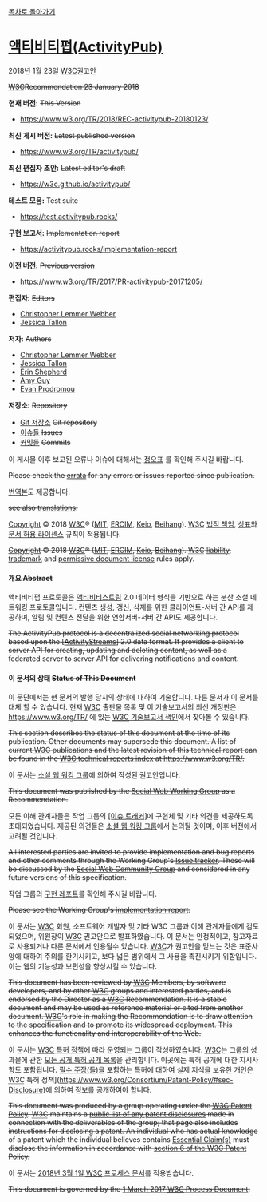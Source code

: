 [//]: # "서론 부분은 다른 W3C 문서와 상동한 부분이 다수 존재하므로 다른 W3C 한글 번역문서를 다수 참조하였습니다"

[목차로 돌아가기](ActivityPubContents.md)

# [액티비티펍(ActivityPub)](https://www.w3.org/TR/activitypub) 

2018년 1월 23일 <abbr title="World Wide Web Consortium">W3C</abbr>권고안

~~<abbr title="World Wide Web Consortium">W3C</abbr>Recommendation 23 January 2018~~

**현재 버전:** ~~This Version~~
* https://www.w3.org/TR/2018/REC-activitypub-20180123/

**최신 게시 버전:** ~~Latest published version~~
* https://www.w3.org/TR/activitypub/

**최신 편집자 초안:** ~~Latest editor's draft~~
* https://w3c.github.io/activitypub/

**테스트 모음:** ~~Test suite~~
* https://test.activitypub.rocks/

**구현 보고서:** ~~Implementation report~~
* https://activitypub.rocks/implementation-report

**이전 버전:** ~~Previous version~~
* https://www.w3.org/TR/2017/PR-activitypub-20171205/

**편집자:** ~~Editors~~
* [Christopher Lemmer Webber](https://dustycloud.org/)
* [Jessica Tallon](https://tsyesika.se/)

**저자:** ~~Authors~~
* [Christopher Lemmer Webber](https://dustycloud.org/)
* [Jessica Tallon](https://tsyesika.se/)
* [Erin Shepherd](http://erinshepherd.net/)
* [Amy Guy](https://rhiaro.co.uk/)
* [Evan Prodromou](https://en.wikipedia.org/wiki/Evan_Prodromou)

**저장소:** ~~Repository~~
* [Git 저장소](https://github.com/w3c/activitypub) ~~Git repository~~
* [이슈들](https://github.com/w3c/activitypub/issues) ~~Issues~~
* [커밋들](https://github.com/w3c/activitypub/commits/gh-pages) ~~Commits~~

[//]: # "참조: [(W3C)웹 콘텐츠 접근성 지침 (WCAG) 2.1](http://www.kwacc.or.kr/WAI/wcag21/)"

이 게시물 이후 보고된 오류나 이슈에 대해서는 [정오표](https://www.w3.org/wiki/ActivityPub_errata) 를 확인해 주시길 바랍니다.

~~Please check the [errata](https://www.w3.org/wiki/ActivityPub_errata) for any errors or issues reported since publication.~~

[//]: # "참조: [(W3C)Role 속성 1.0](https://techhtml.github.io/role-attribute/)"

[번역본](http://www.w3.org/2003/03/Translations/byTechnology?technology=activitypub)도 제공합니다.

~~see also [translations](http://www.w3.org/2003/03/Translations/byTechnology?technology=activitypub).~~ 

[//]: # "참조: [(W3C)Role 속성 1.0](https://techhtml.github.io/role-attribute/)"
[//]: # "참조: [(W3C)성능 타임라인](https://techhtml.github.io/performance-timeline/)"

[Copyright](https://www.w3.org/Consortium/Legal/ipr-notice#Copyright) © 2018 [<abbr title="World Wide Web Consortium">W3C</abbr>](https://www.w3.org/)® (<abbr title="매사추세츠 공과대학교">[MIT](https://www.csail.mit.edu/)</abbr>, <abbr title="European Research Consortium for Informatics and Mathematics">[ERCIM](https://www.ercim.eu/)</abbr>, [Keio](https://www.keio.ac.jp/), [Beihang](http://ev.buaa.edu.cn/)). <abbr title="World Wide Web Consortium">W3C</abbr> [법적 책임](https://www.w3.org/Consortium/Legal/ipr-notice#Legal_Disclaimer), [상표](https://www.w3.org/Consortium/Legal/ipr-notice#W3C_Trademarks)와 [문서 허용 라이센스](https://www.w3.org/Consortium/Legal/2015/copyright-software-and-document) 규칙이 적용됩니다.

~~[Copyright](https://www.w3.org/Consortium/Legal/ipr-notice#Copyright) © 2018 [<abbr title="World Wide Web Consortium">W3C</abbr>](https://www.w3.org/)® (<abbr title="Massachusetts Institute of Technology">[MIT](https://www.csail.mit.edu/)</abbr>, <abbr title="European Research Consortium for Informatics and Mathematics">[ERCIM](https://www.ercim.eu/)</abbr>, [Keio](https://www.keio.ac.jp/), [Beihang](http://ev.buaa.edu.cn/)). <abbr title="World Wide Web Consortium">W3C</abbr> [liability](https://www.w3.org/Consortium/Legal/ipr-notice#Legal_Disclaimer), [trademark](https://www.w3.org/Consortium/Legal/ipr-notice#W3C_Trademarks) and [permissive document license](https://www.w3.org/Consortium/Legal/2015/copyright-software-and-document) rules apply.~~

[//]: # "참조: [(W3C)웹 콘텐츠 접근성 지침 (WCAG) 2.1](http://www.kwacc.or.kr/WAI/wcag21/)"

#### 개요 ~~Abstract~~

액티비티펍 프로토콜은 [액티비티스트림](https://www.w3.org/TR/activitypub/#bib-ActivityStreams) 2.0 데이터 형식을 기반으로 하는 분산 소셜 네트워킹 프로토콜입니다. 컨텐츠 생성, 갱신, 삭제를 위한 클라이언트-서버 간 API를 제공하며, 알림 및 컨텐츠 전달을 위한 연합서버-서버 간 API도 제공합니다.

~~The ActivityPub protocol is a decentralized social networking protocol based upon the [[ActivityStreams](https://www.w3.org/TR/activitypub/#bib-ActivityStreams)] 2.0 data format. It provides a client to server API for creating, updating and deleting content, as well as a federated server to server API for delivering notifications and content.~~

[//]: # "'Client to Server'를 '클라이언트와 서버간' 으로 번역하였듯 단방향이 아닌 양방향으로 해석될 여지가 있으나 이를 의도하는게 맞다고 판단되어 A와B간(사이)로 번역하였습니다. 차후 챕터 번역시 해당 내용이 오류였다고 생각이 들 경우 수정하겠습니다(TODO)"

#### 이 문서의 상태 ~~Status of This Document~~

이 문단에서는 현 문서의 발행 당시의 상태에 대하여 기술합니다. 다른 문서가 이 문서를 대체 할 수 있습니다. 현재 <abbr title="World Wide Web Consortium">W3C</abbr> 출판물 목록 및 이 기술보고서의 최신 개정판은 https://www.w3.org/TR/ 에 있는 [<abbr title="World Wide Web Consortium">W3C</abbr> 기술보고서 색인](https://www.w3.org/TR/)에서 찾아볼 수 있습니다.

~~This section describes the status of this document at the time of its publication. Other documents may supersede this document. A list of current <abbr title="World Wide Web Consortium">W3C</abbr> publications and the latest revision of this technical report can be found in the [<abbr title="World Wide Web Consortium">W3C</abbr> technical reports index](https://www.w3.org/TR/) at https://www.w3.org/TR/.~~

[//]: # "참조: [(W3C)검증가능한 크리덴셜 데이터 모델 1.0](https://ssimeetupkorea.github.io/vc-data-model/)"

이 문서는 [소셜 웹 워킹 그룹](https://www.w3.org/Social/WG)에 의하여 작성된 권고안입니다.

~~This document was published by the [Social Web Working Group](https://www.w3.org/Social/WG) as a Recommendation.~~

모든 이해 관계자들은 작업 그룹의 [[이슈 트래커]](https://github.com/w3c/activitypub/issues)에 구현체 및 기타 의견을 제공하도록 초대되었습니다. 제공된 의견들은 [소셜 웹 워킹 그룹](https://www.w3.org/Social/WG)에서 논의될 것이며, 이후 버전에서 고려될 것입니다.

~~All interested parties are invited to provide implementation and bug reports and other comments through the Working Group's [Issue tracker](https://github.com/w3c/activitypub/issues). These will be discussed by the [Social Web Community Group](http://www.w3.org/wiki/SocialCG) and considered in any future versions of this specification.~~

[//]: # "참조: [(W3C)Role 속성 1.0](https://techhtml.github.io/role-attribute/)"
[//]: # "참조: [(W3C)웹 콘텐츠 접근성 지침 2.1](http://www.kwacc.or.kr/WAI/wcag21/)"
[//]: # "참조: [(W3C)Web Content Accessibility Guidelines 2.1](https://www.w3.org/TR/WCAG21/)"
[//]: # "참조: [(W3C)Web内容无障碍指南2.1](https://www.w3.org/Translations/WCAG21-zh/)"
[//]: # "의견: 조금더 다듬어야 할 것 같습니다. 관심있는 분들께서는~ 같은 형식도 괜찮을것 같습니다. (TODO)"

작업 그룹의 [구현 레포트](https://activitypub.rocks/implementation-report)를 확인해 주시길 바랍니다.

~~Please see the Working Group's [implementation report](https://activitypub.rocks/implementation-report).~~

[//]: # "참조: [(W3C)미디어 쿼리](https://techhtml.github.io/css3-mediaqueries/)"

이 문서는 <abbr title="World Wide Web Consortium">W3C</abbr> 회원, 소프트웨어 개발자 및 기타 W3C 그룹과 이해 관계자들에게 검토되었으며, 위원장이 <abbr title="World Wide Web Consortium">W3C</abbr> 권고안으로 발표하였습니다. 이 문서는 안정적이고, 참고자료로 사용되거나 다른 문서에서 인용될수 있습니다. <abbr title="World Wide Web Consortium">W3C</abbr>가 권고안을 맏느는 것은 표준사양에 대하여 주의를 환기시키고, 보다 넓은 범위에서 그 사용을 촉진시키기 위함입니다. 이는 웹의 기능성과 보편성을 향상시킬 수 있습니다.

~~This document has been reviewed by <abbr title="World Wide Web Consortium">W3C</abbr> Members, by software developers, and by other <abbr title="World Wide Web Consortium">W3C</abbr> groups and interested parties, and is endorsed by the Director as a <abbr title="World Wide Web Consortium">W3C</abbr> Recommendation. It is a stable document and may be used as reference material or cited from another document. <abbr title="World Wide Web Consortium">W3C</abbr>'s role in making the Recommendation is to draw attention to the specification and to promote its widespread deployment. This enhances the functionality and interoperability of the Web.~~

[//]: # "참조: [(W3C)웹 콘텐츠 접근성 지침 2.1](http://www.kwacc.or.kr/WAI/wcag21/)"
[//]: # "참조: [(W3C)성능 타임라인](https://techhtml.github.io/performance-timeline/)"
[//]: # "참조: [(W3C)웹 콘텐츠(의) 접근성(을 높이기 위한 제작) 지침 1.0](http://gregshin.pe.kr/wcag/wai-pageauth.html)"

이 문서는 [<abbr title="World Wide Web Consortium">W3C</abbr> 특허 정책](https://www.w3.org/Consortium/Patent-Policy/)에 따라 운영되는 그룹이 작성하였습니다. <abbr title="World Wide Web Consortium">W3C</abbr>는 그룹의 성과물에 관한 [모든 공개 특허 공개 목록](https://www.w3.org/2004/01/pp-impl/72531/status)을 관리합니다. 이곳에는 특허 공개에 대한 지시사항도 포함됩니다. [필수 주장(들)](https://www.w3.org/Consortium/Patent-Policy/#def-essential)을 포함하는 특허에 대하여 실제 지식을 보유한 개인은 <abbr title="World Wide Web Consortium">W3C</abbr> 특허 정책](https://www.w3.org/Consortium/Patent-Policy/#sec-Disclosure)에 의하여 정보를 공개하여야 합니다.

~~This document was produced by a group operating under the [<abbr title="World Wide Web Consortium">W3C</abbr> Patent Policy](https://www.w3.org/Consortium/Patent-Policy/). <abbr title="World Wide Web Consortium">W3C</abbr> maintains a [public list of any patent disclosures](https://www.w3.org/2004/01/pp-impl/72531/status) made in connection with the deliverables of the group; that page also includes instructions for disclosing a patent. An individual who has actual knowledge of a patent which the individual believes contains [Essential Claim(s)](https://www.w3.org/Consortium/Patent-Policy/#def-essential) must disclose the information in accordance with [section 6 of the <abbr title="World Wide Web Consortium">W3C</abbr> Patent Policy](https://www.w3.org/Consortium/Patent-Policy/#sec-Disclosure).~~

[//]: # "참조: [(W3C)웹 콘텐츠 접근성 지침 2.1](http://www.kwacc.or.kr/WAI/wcag21/)"
[//]: # "참조: [(W3C)성능 타임라인](https://techhtml.github.io/performance-timeline/)"
[//]: # "의견: 조금 더 다듬어야 할 것 같습니다. '모든 공개 특허 공개 목록'같이 불필요한 단어가 들어가 있는 듯한 느낌도 있습니다. (TODO)"

이 문서는 [2018년 3월 1일 <abbr title="World Wide Web Consortium">W3C</abbr> 프로세스 문서](https://www.w3.org/2017/Process-20170301/)를 적용받습니다.

~~This document is governed by the [1 March 2017 <abbr title="World Wide Web Consortium">W3C</abbr> Process Document](https://www.w3.org/2017/Process-20170301/).~~

[//]: # "참조: [(W3C)웹 콘텐츠 접근성 지침 2.1](http://www.kwacc.or.kr/WAI/wcag21/)"
[//]: # "참조: [(W3C)Web内容无障碍指南2.1](https://www.w3.org/Translations/WCAG21-zh/)"